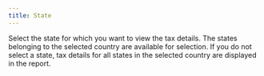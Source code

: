 ```yaml
---
title: State
---
```



Select the state for which you want to view the tax details. The states  belonging to the selected country are available for selection. If you  do not select a state, tax details for all states in the selected country  are displayed in the report.
